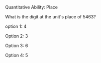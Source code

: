 Quantitative Ability: Place

What is the digit at the unit's place of 5463?

option 1: 4

Option 2: 3

Option 3: 6

Option 4: 5